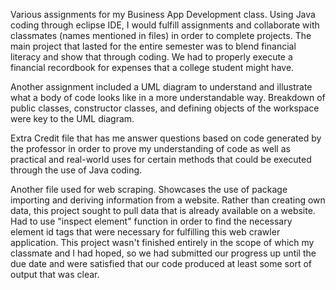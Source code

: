 Various assignments for my Business App Development class.
Using Java coding through eclipse IDE, I would fulfill assignments and collaborate with classmates (names mentioned in files) in order to complete projects.
The main project that lasted for the entire semester was to blend financial literacy and show that through coding. We had to properly execute a financial recordbook for expenses that a college student might have.

Another assignment included a UML diagram to understand and illustrate what a body of code looks like in a more understandable way. Breakdown of public classes, constructor classes, and defining objects of the workspace were key to the UML diagram.

Extra Credit file that has me answer questions based on code generated by the professor in order to prove my understanding of code as well as practical and real-world uses for certain methods that could be executed through the use of Java coding.

Another file used for web scraping. Showcases the use of package importing and deriving information from a website. Rather than creating own data, this project sought to pull data that is already available on a website. Had to use "inspect element" function in order to find the necessary element id tags that were necessary for fulfilling this web crawler application. This project wasn't finished entirely in the scope of which my classmate and I had hoped, so we had submitted our progress up until the due date and were satisfied that our code produced at least some sort of output that was clear.
